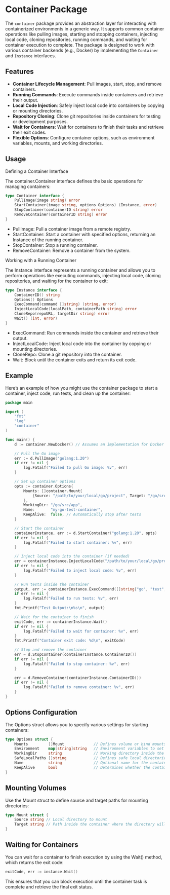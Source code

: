 # Container Package

The `container` package provides an abstraction layer for interacting with containerized environments in a generic way. It supports common container operations like pulling images, starting and stopping containers, injecting local code, cloning repositories, running commands, and waiting for container execution to complete. The package is designed to work with various container backends (e.g., Docker) by implementing the `Container` and `Instance` interfaces.

## Features

- **Container Lifecycle Management**: Pull images, start, stop, and remove containers.
- **Running Commands**: Execute commands inside containers and retrieve their output.
- **Local Code Injection**: Safely inject local code into containers by copying or mounting directories.
- **Repository Cloning**: Clone git repositories inside containers for testing or development purposes.
- **Wait for Containers**: Wait for containers to finish their tasks and retrieve their exit codes.
- **Flexible Options**: Configure container options, such as environment variables, mounts, and working directories.

## Usage

Defining a Container Interface

The container.Container interface defines the basic operations for managing containers:

```go
type Container interface {
    PullImage(image string) error
    StartContainer(image string, options Options) (Instance, error)
    StopContainer(containerID string) error
    RemoveContainer(containerID string) error
}
```

- PullImage: Pull a container image from a remote registry.
- StartContainer: Start a container with specified options, returning an Instance of the running container.
- StopContainer: Stop a running container.
- RemoveContainer: Remove a container from the system.

Working with a Running Container

The Instance interface represents a running container and allows you to perform operations like executing commands, injecting local code, cloning repositories, and waiting for the container to exit:

```go
type Instance interface {
    ContainerID() string
    Options() Options
    ExecCommand(command []string) (string, error)
    InjectLocalCode(localPath, containerPath string) error
    CloneRepo(repoURL, targetDir string) error
    Wait() (int, error)
}
```

- ExecCommand: Run commands inside the container and retrieve their output.
- InjectLocalCode: Inject local code into the container by copying or mounting directories.
- CloneRepo: Clone a git repository into the container.
- Wait: Block until the container exits and return its exit code.

## Example

Here’s an example of how you might use the container package to start a container, inject code, run tests, and clean up the container:

```go
package main

import (
    "fmt"
    "log"
    "container"
)

func main() {
    d := container.NewDocker() // Assumes an implementation for Docker exists

    // Pull the Go image
    err := d.PullImage("golang:1.20")
    if err != nil {
        log.Fatalf("Failed to pull Go image: %v", err)
    }

    // Set up container options
    opts := container.Options{
        Mounts: []container.Mount{
            {Source: "/path/to/your/local/go/project", Target: "/go/src/app"},
        },
        WorkingDir: "/go/src/app",
        Name:       "my-go-test-container",
        KeepAlive:  false, // Automatically stop after tests
    }

    // Start the container
    containerInstance, err := d.StartContainer("golang:1.20", opts)
    if err != nil {
        log.Fatalf("Failed to start container: %v", err)
    }

    // Inject local code into the container (if needed)
    err = containerInstance.InjectLocalCode("/path/to/your/local/go/project", "/go/src/app")
    if err != nil {
        log.Fatalf("Failed to inject local code: %v", err)
    }

    // Run tests inside the container
    output, err := containerInstance.ExecCommand([]string{"go", "test", "./..."})
    if err != nil {
        log.Fatalf("Failed to run tests: %v", err)
    }
    fmt.Printf("Test Output:\n%s\n", output)

    // Wait for the container to finish
    exitCode, err := containerInstance.Wait()
    if err != nil {
        log.Fatalf("Failed to wait for container: %v", err)
    }
    fmt.Printf("Container exit code: %d\n", exitCode)

    // Stop and remove the container
    err = d.StopContainer(containerInstance.ContainerID())
    if err != nil {
        log.Fatalf("Failed to stop container: %v", err)
    }

    err = d.RemoveContainer(containerInstance.ContainerID())
    if err != nil {
        log.Fatalf("Failed to remove container: %v", err)
    }
}
```

## Options Configuration

The Options struct allows you to specify various settings for starting containers:

```go
type Options struct {
    Mounts         []Mount             // Defines volume or bind mounts
    Environment    map[string]string   // Environment variables to set inside the container
    WorkingDir     string              // Working directory inside the container
    SafeLocalPaths []string            // Defines safe local directories for code injection
    Name           string              // Optional name for the container
    KeepAlive      bool                // Determines whether the container should stay running after execution
}
```

## Mounting Volumes

Use the Mount struct to define source and target paths for mounting directories:

```go
type Mount struct {
    Source string // Local directory to mount
    Target string // Path inside the container where the directory will be mounted
}
```

## Waiting for Containers

You can wait for a container to finish execution by using the Wait() method, which returns the exit code:

```go
exitCode, err := instance.Wait()
```
This ensures that you can block execution until the container task is complete and retrieve the final exit status.
